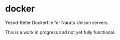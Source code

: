 # docker
Yesod-Keter Dockerfile for Naruto Unison servers.

This is a work in progress and not yet fully functional.
